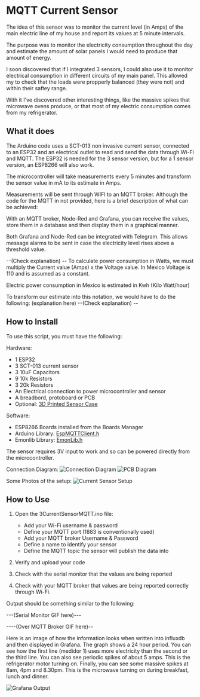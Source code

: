 # MQTT Current Sensor

The idea of this sensor was to monitor the current level (in Amps) of the main electric line of my house and report its values at 5 minute intervals.

The purpose was to monitor the electricity consumption throughout the day and estimate the amount of solar panels I would need to produce that amount of energy.

I soon discovered that if I integrated 3 sensors, I could also use it to monitor electrical consumption in different circuits of my main panel. This allowed my to check that the loads were propperly balanced (they were not) and within their saftey range.

With it I've discovered other interesting things, like the massive spikes that microwave ovens produce, or that most of my electric consumption comes from my refrigerator.

## What it does

The Arduino code uses a SCT-013 non invasive current sensor, connected to an ESP32 and an electrical outlet to read and send the data through Wi-Fi and MQTT. The ESP32 is needed for the 3 sensor version, but for a 1 sensor version, an ESP8266 will also work.

The microcontroller will take measurements every 5 minutes and transform the sensor value in mA to its estimate in Amps.

Measurements will be sent through WIFI to an MQTT broker. Although the code for the MQTT in not provided, here is a brief description of what can be achieved:

With an MQTT broker, Node-Red and Grafana, you can receive the values, store them in a database and then display them in a graphical manner.

Both Grafana and Node-Red can be integrated with Telegram. This allows message alarms to be sent in case the electricity level rises above a threshold value.

--(Check explanation) --
To calculate power consumption in Watts, we must multiply the Current value (Amps) x the Voltage value. In Mexico Voltage is 110 and is assumed as a constant.

Electric power consumption in Mexico is estimated in Kwh (Kilo Watt/hour)

To transform our estimate into this notation, we would have to do the following: (explanation here)
--(Check explanation) --

## How to Install

To use this script, you must have the following:

Hardware:

- 1 ESP32
- 3 SCT-013 current sensor
- 3 10uF Capacitors
- 9 10k Resistors
- 3 20k Resistors
- An Electrical connection to power microcontroller and sensor
- A breadbord, protoboard or PCB
- Optional: [3D Printed Sensor Case](https://www.prusaprinters.org/prints/36310-esp32-energy-monitor-case)

Software:

- ESP8266 Boards installed from the Boards Manager
- Arduino Library: [EspMQTTClient.h](https://www.arduino.cc/reference/en/libraries/espmqttclient/)
- Emonlib Library: [EmonLib.h](https://www.arduino.cc/reference/en/libraries/emonlib/)

The sensor requires 3V input to work and so can be powered directly from the microcontroller.

Connection Diagram:
![Connection Diagram](https://bite-size.mx/CurrentSensorDiagram.png)
![PCB Diagram](https://bite-size.mx/CurrentSensorPCB.png)

Some Photos of the setup:
![Current Sensor Setup](https://bite-size.mx/CurrentSensorSetup.png)

## How to Use

1. Open the 3CurrentSensorMQTT.ino file:
    - Add your Wi-Fi username & password
    - Define your MQTT port (1883 is conventionally used)
    - Add your MQTT broker Username & Password
    - Define a name to identify your sensor
    - Define the MQTT topic the sensor will publish the data into

2. Verify and upload your code

3. Check with the serial monitor that the values are being reported

4. Check with your MQTT broker that values are being reported correctly through Wi-Fi.

Output should be something similar to the following:

---(Serial Monitor GIF here)---

----(Over MQTT Broker GIF here)--

Here is an image of how the information looks when written into influxdb and then displayed in Grafana. 
The graph shows a 24 hour period. 
You can see how the first line (medidor 1) uses more electricity than the second or the third line. 
You can also see periodic spikes of about 5 amps. This is the refrigerator motor turning on. 
Finally, you can see some massive spikes at 8am, 4pm and 8.30pm. This is the microwave turning on during breakfast, lunch and dinner.

![Grafana Output](http://bite-size.mx/GrafanaCurrentSensor.png)
